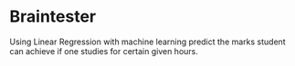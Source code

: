 # Braintester

Using Linear Regression with machine learning predict the marks student can achieve if one studies for certain given hours.
